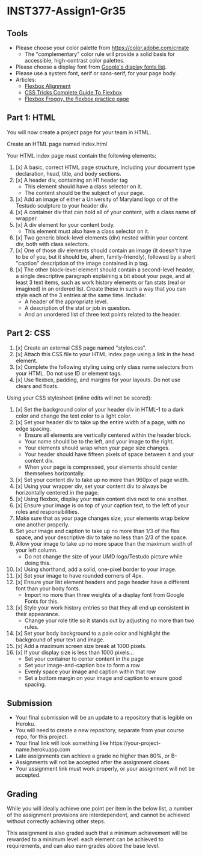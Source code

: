 # INST377-Assign1-Gr35

## Tools
* Please choose your color palette from https://color.adobe.com/create
    * The "complementary" color rule will provide a solid basis for accessible, high-contrast color palettes.
* Please choose a display font from [Google's display fonts list](https://fonts.google.com/?category=Display).
* Please use a system font, serif or sans-serif, for your page body.
* Articles:
    * [Flexbox Alignment](https://www.smashingmagazine.com/2018/08/flexbox-alignment/)
    * [CSS Tricks Complete Guide To Flexbox](https://css-tricks.com/snippets/css/a-guide-to-flexbox/)
    * [Flexbox Froggy, the flexbox practice page](https://flexboxfroggy.com/)

## Part 1: HTML
You will now create a project page for your team in HTML.

Create an HTML page named index.html

Your HTML index page must contain the following elements:

1. [x] A basic, correct HTML page structure, including your document type declaration, head, title, and body sections.
2. [x] A header div, containing an H1 header tag
    - This element should have a class selector on it.
    - The content should be the subject of your page.
3. [x] Add an image of either a University of Maryland logo or of the Testudo sculpture to your header div.
4. [x] A container div that can hold all of your content, with a class name of wrapper.
5. [x] A div element for your content body.
    - This element must also have a class selector on it.
6. [x] Two generic block-level elements (div) nested within your content div, both with class selectors.
7. [x] One of those div elements should contain an image (it doesn't have to be of you, but it should be, ahem, family-friendly), followed by a short "caption" description of the image contained in p tag.
8. [x] The other block-level element should contain a second-level header, a single descriptive paragraph explaining a bit about your page, and at least 3 text items, such as work history elements or fan stats (real or imagined) in an ordered list. Create these in such a way that you can style each of the 3 entries at the same time.  Include:
    - A header of the appropriate level.
    - A description of the stat or job in question.
    - And an unordered list of three text points related to the header.

## Part 2: CSS
1. [x] Create an external CSS page named "styles.css".
2. [x] Attach this CSS file to your HTML index page using a link in the head element.
3. [x] Complete the following styling using only class name selectors from your HTML. Do not use ID or element tags.
4. [x] Use flexbox, padding, and margins for your layouts. Do not use clears and floats.

Using your CSS stylesheet (inline edits will not be scored):

1. [x] Set the background color of your header div in HTML-1 to a dark color and change the text color to a light color.
2. [x] Set your header div to take up the entire width of a page, with no edge spacing.
    - Ensure all elements are vertically centered within the header block.
    - Your name should be to the left, and your image to the right.
    - Your elements should wrap when your page size changes.
    - Your header should have fifteen pixels of space between it and your content div.
    - When your page is compressed, your elements should center themselves horizontally.
3. [x] Set your content div to take up no more than 960px of page width.
4. [x] Using your wrapper div, set your content div to always be horizontally centered in the page.
5. [x] Using flexbox, display your main content divs next to one another.
6. [x] Ensure your image is on top of your caption text, to the left of your roles and responsibilities.
7. Make sure that as your page changes size, your elements wrap below one another properly.
8. Set your image and caption to take up no more than 1/3 of the flex space, and your descriptive div to take no less than 2/3 of the space.
9. Allow your image to take up no more space than the maximum width of your left column.
    - Do not change the size of your UMD logo/Testudo picture while doing this.
10. [x] Using shorthand, add a solid, one-pixel border to your image.
11. [x] Set your image to have rounded corners of 4px.
12. [x] Ensure your list element headers and page header have a different font than your body fonts.
    - Import no more than three weights of a display font from Google Fonts for this.
13. [x] Style your work history entries so that they all end up consistent in their appearance.
    - Change your role title so it stands out by adjusting no more than two rules.
14. [x] Set your body background to a pale color and highlight the background of your text and image.
15. [x] Add a maximum screen size break at 1000 pixels.
16. [x] If your display size is less than 1000 pixels...
    - Set your container to center content in the page
    - Set your image-and-caption box to form a row
    - Evenly space your image and caption within that row
    - Set a bottom margin on your image and caption to ensure good spacing.

## Submission
<ul>
  <li>Your final submission will be an update to a repository that is legible on Heroku.</li>
  <li>You will need to create a new repository, separate from your course repo, for this project.</li>
  <li>Your final link will look something like https://your-project-name.herokuapp.com</li>
  <li>Late assignments can achieve a grade no higher than 80%, or B-</li>
  <li>Assignments will not be accepted after the assignment closes</li>
  <li>Your assignment link must work properly, or your assignment will not be accepted.</li>
</ul>

## Grading
<p>While you will ideally achieve one point per item in the below list, a number of the assignment provisions are interdependent, and cannot be achieved without correctly achieving other steps.</p>

<p>This assignment is also graded such that a minimum achievement will be rewarded to a minimum level: each element can be achieved to requirements, and can also earn grades above the base level.</p>
